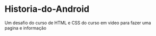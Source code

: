 # Historia-do-Android
Um desafio do curso de HTML e CSS do curso em video para fazer uma pagina e informação

